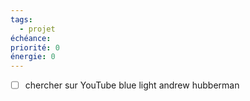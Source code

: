 ```yaml
---
tags:
  - projet
échéance: 
priorité: 0
énergie: 0
---
```

- [ ] chercher sur YouTube blue light andrew hubberman